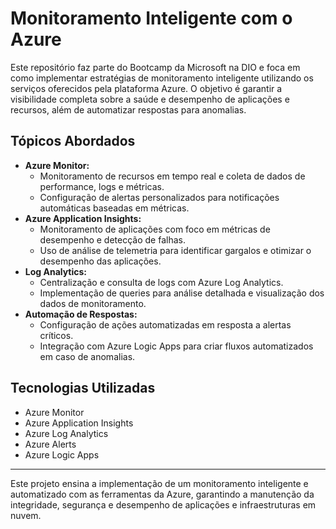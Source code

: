 # Monitoramento Inteligente com o Azure

Este repositório faz parte do Bootcamp da Microsoft na DIO e foca em como implementar estratégias de monitoramento inteligente utilizando os serviços oferecidos pela plataforma Azure. O objetivo é garantir a visibilidade completa sobre a saúde e desempenho de aplicações e recursos, além de automatizar respostas para anomalias.

## Tópicos Abordados

- **Azure Monitor:**
  - Monitoramento de recursos em tempo real e coleta de dados de performance, logs e métricas.
  - Configuração de alertas personalizados para notificações automáticas baseadas em métricas.
- **Azure Application Insights:**
  - Monitoramento de aplicações com foco em métricas de desempenho e detecção de falhas.
  - Uso de análise de telemetria para identificar gargalos e otimizar o desempenho das aplicações.
- **Log Analytics:**
  - Centralização e consulta de logs com Azure Log Analytics.
  - Implementação de queries para análise detalhada e visualização dos dados de monitoramento.
- **Automação de Respostas:**
  - Configuração de ações automatizadas em resposta a alertas críticos.
  - Integração com Azure Logic Apps para criar fluxos automatizados em caso de anomalias.

## Tecnologias Utilizadas

- Azure Monitor
- Azure Application Insights
- Azure Log Analytics
- Azure Alerts
- Azure Logic Apps

---

Este projeto ensina a implementação de um monitoramento inteligente e automatizado com as ferramentas da Azure, garantindo a manutenção da integridade, segurança e desempenho de aplicações e infraestruturas em nuvem.
